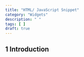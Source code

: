 ```yaml
---
title: "HTML/ JavaScript Snippet"
category: "Widgets"
description: " "
tags: [ ]
draft: true
---
```


## 1 Introduction

